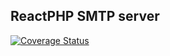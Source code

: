 ReactPHP SMTP server
--------------------

[![Coverage Status](https://coveralls.io/repos/github/micoli/react-php-smtp-server/badge.svg?branch=master)](https://coveralls.io/github/micoli/react-php-smtp-server?branch=master)
